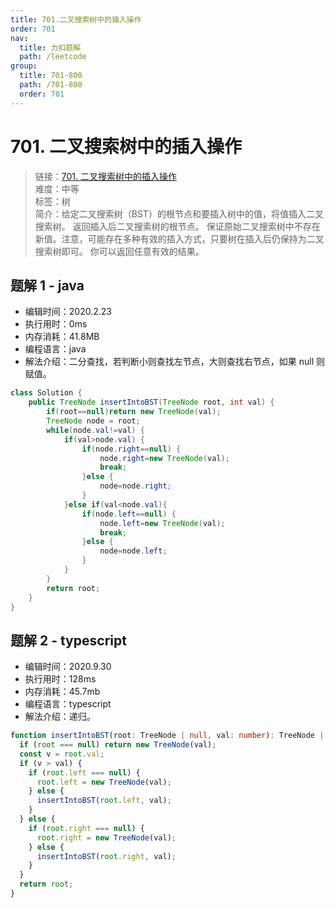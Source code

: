 ```yaml
---
title: 701.二叉搜索树中的插入操作
order: 701
nav:
  title: 力扣题解
  path: /leetcode
group:
  title: 701-800
  path: /701-800
  order: 701
---
```


# 701. 二叉搜索树中的插入操作

> 链接：[701. 二叉搜索树中的插入操作](https://leetcode-cn.com/problems/insert-into-a-binary-search-tree/)  
> 难度：中等  
> 标签：树  
> 简介：给定二叉搜索树（BST）的根节点和要插入树中的值，将值插入二叉搜索树。 返回插入后二叉搜索树的根节点。 保证原始二叉搜索树中不存在新值。注意，可能存在多种有效的插入方式，只要树在插入后仍保持为二叉搜索树即可。 你可以返回任意有效的结果。

## 题解 1 - java

- 编辑时间：2020.2.23
- 执行用时：0ms
- 内存消耗：41.8MB
- 编程语言：java
- 解法介绍：二分查找，若判断小则查找左节点，大则查找右节点，如果 null 则赋值。

```java
class Solution {
    public TreeNode insertIntoBST(TreeNode root, int val) {
    	if(root==null)return new TreeNode(val);
    	TreeNode node = root;
    	while(node.val!=val) {
    		if(val>node.val) {
    			if(node.right==null) {
    				node.right=new TreeNode(val);
    				break;
    			}else {
    				node=node.right;
    			}
    		}else if(val<node.val){
    			if(node.left==null) {
    				node.left=new TreeNode(val);
    				break;
    			}else {
    				node=node.left;
    			}
    		}
    	}
    	return root;
    }
}
```

## 题解 2 - typescript

- 编辑时间：2020.9.30
- 执行用时：128ms
- 内存消耗：45.7mb
- 编程语言：typescript
- 解法介绍：递归。

```typescript
function insertIntoBST(root: TreeNode | null, val: number): TreeNode | null {
  if (root === null) return new TreeNode(val);
  const v = root.val;
  if (v > val) {
    if (root.left === null) {
      root.left = new TreeNode(val);
    } else {
      insertIntoBST(root.left, val);
    }
  } else {
    if (root.right === null) {
      root.right = new TreeNode(val);
    } else {
      insertIntoBST(root.right, val);
    }
  }
  return root;
}
```
